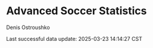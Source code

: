 # Advanced Soccer Statistics
Denis Ostroushko

<!-- gfm -->

Last successful data update: 2025-03-23 14:14:27 CST
